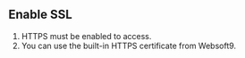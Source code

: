 ## Enable SSL
1. HTTPS must be enabled to access.
2. You can use the built-in HTTPS certificate from Websoft9.

